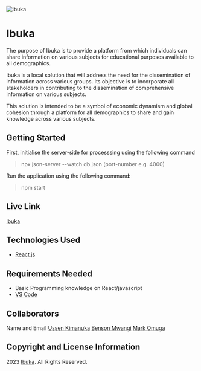 
![Ibuka](https://github.com/ussenuk/ibuka_project/assets/32272644/aa8ab324-b659-48c7-8a91-63079c2dbcc1)

# Ibuka

The purpose of Ibuka is to provide a platform from which individuals can share information on various subjects for educational purposes available to all demographics.

Ibuka is a local solution that will address the need for the dissemination of information across various groups. Its objective is to incorporate all stakeholders in contributing to the dissemination of comprehensive information on various subjects.

This solution is intended to be a symbol of economic dynamism and global cohesion through a platform for all demographics to share and gain knowledge across various subjects.

## Getting Started

First, initialise the server-side for processsing using the following command

>npx json-server --watch db.json (port-number e.g. 4000)

Run the application using the following command:

>npm start

## Live Link

[Ibuka]()

## Technologies Used

- [React.js](https://react.dev/)

## Requirements Needed

- Basic Programming knowledge on React/javascript
- [VS Code](https://code.visualstudio.com/)

## Collaborators

Name and Email [Ussen Kimanuka](ussen.kimanuka@student.moringaschool.com)
[Benson Mwangi](benson.mwangi@student.moringaschool.com)
[Mark Omuga](mark.omuga@student.moringaschool.com)

## Copyright and License Information

2023 [Ibuka](). All Rights Reserved.
